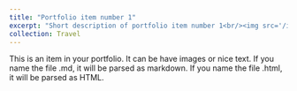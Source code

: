 ```yaml
---
title: "Portfolio item number 1"
excerpt: "Short description of portfolio item number 1<br/><img src='/images/500x300.png'>"
collection: Travel
---
```


This is an item in your portfolio. It can be have images or nice text. If you name the file .md, it will be parsed as markdown. If you name the file .html, it will be parsed as HTML.
